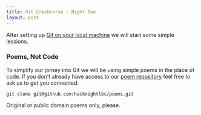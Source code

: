 ```yaml
---
title: Git Crashcorse - Night Two
layout: post
---
```

After setting up [Git on your local machine](/2017/11/21/git-crashcorse.html) we will start some simple lessions.

### Poems, Not Code

To simplify our jorney into Git we will be using simple poems in the place of code. If you don't already have access to our [poem repository](https://github.com/hacknightlbc/poems) feel free to ask us to get you connected.

`git clone git@github.com:hacknightlbc/poems.git`

Original or public domain poems only, please.
